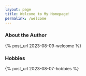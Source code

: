 ```yaml
---
layout: page
title: Welcome to My Homepage!
permalink: /welcome
---
```


### About the Author
{% post_url 2023-08-09-welcome %}

### Hobbies

{% post_url 2023-08-07-hobbies %}

